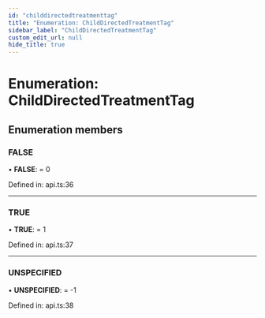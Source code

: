 ```yaml
---
id: "childdirectedtreatmenttag"
title: "Enumeration: ChildDirectedTreatmentTag"
sidebar_label: "ChildDirectedTreatmentTag"
custom_edit_url: null
hide_title: true
---
```


# Enumeration: ChildDirectedTreatmentTag

## Enumeration members

### FALSE

• **FALSE**: = 0

Defined in: api.ts:36

___

### TRUE

• **TRUE**: = 1

Defined in: api.ts:37

___

### UNSPECIFIED

• **UNSPECIFIED**: = -1

Defined in: api.ts:38
